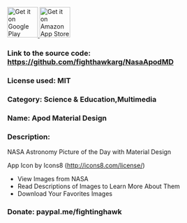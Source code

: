 <p align="left">
<a href="https://play.google.com/store/apps/details?id=com.jvillalba.apod.md">
    <img alt="Get it on Google Play"
        height="70"
        src="https://play.google.com/intl/en_us/badges/images/generic/en_badge_web_generic.png" />
</a>  
<a href="http://www.amazon.com/gp/product/B07BJHS38Y/ref=mas_pm_Apod_Material_Design">
    <img alt="Get it on Amazon App Store"
        height="70"
        src="https://images-na.ssl-images-amazon.com/images/G/01/mobile-apps/devportal2/res/images/amazon-appsstore-us-black-v2.png" />
        </a>
        </p>

### Link to the source code: https://github.com/fighthawkarg/NasaApodMD
### License used: MIT
### Category: Science & Education,Multimedia
### Name: Apod Material Design
### Description: 
NASA Astronomy Picture of the Day with Material Design

App Icon by Icons8 (http://icons8.com/license/)

* View Images from NASA
* Read Descriptions of Images to Learn More About Them
* Download Your Favorites Images

### Donate: paypal.me/fightinghawk
